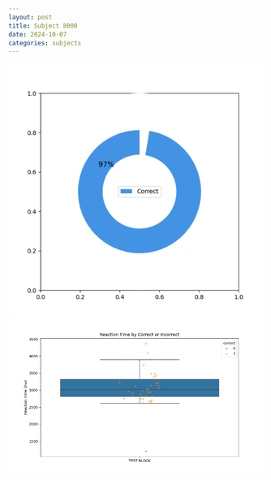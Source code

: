 ```yaml
---
layout: post
title: Subject 8000
date: 2024-10-07
categories: subjects
---
```


![](data/8000/run-6/8000_DSST_acc_{sub}.png)
![](data/8000/run-6/8000_DSST_rt.png)
